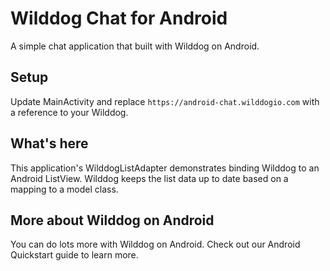# Wilddog Chat for Android

 A simple chat application that built with Wilddog on Android.

## Setup

 Update MainActivity and replace `https://android-chat.wilddogio.com` with a reference to your Wilddog.

## What's here

 This application's WilddogListAdapter demonstrates binding Wilddog to an Android ListView. Wilddog keeps the list data up to date based on a mapping to a model class.
  
## More about Wilddog on Android

 You can do lots more with Wilddog on Android. Check out our Android Quickstart guide to learn more.


